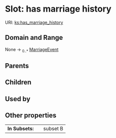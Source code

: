 
# Slot: has marriage history




URI: [ks:has_marriage_history](https://w3id.org/linkml/tests/kitchen_sink/has_marriage_history)


## Domain and Range

None &#8594;  <sub>0..\*</sub> [MarriageEvent](MarriageEvent.md)

## Parents


## Children


## Used by


## Other properties

|  |  |  |
| --- | --- | --- |
| **In Subsets:** | | subset B |

